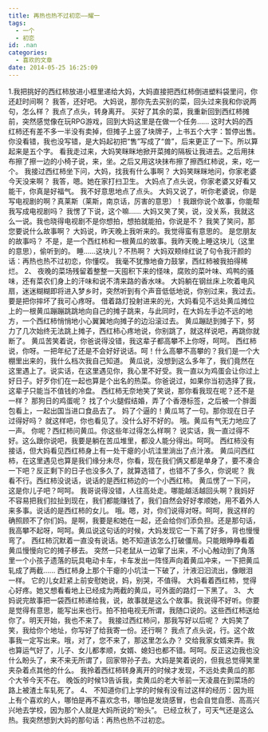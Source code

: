 ```yaml
---
title: 再热也热不过初恋——耀一
tags:
  - 一个
  - 初恋
id: .nan
categories:
  - 喜欢的文章
date: 2014-05-25 16:25:09
---
```


1.我把挑好的西红柿放进小框里递给大妈，大妈直接把西红柿倒进塑料袋里问，你还赶时间啊？ 
我答，还好吧。 
大妈说，那你先去买别的菜，回头过来我和你说两句，怎么样？ 
我点了点头，转身离开。 
买好了其余的菜，我重新回到西红柿摊前，突然感觉像在玩RPG游戏，回到大妈这里是在做一个任务…… 
这时大妈的西红柿还有差不多一半没有卖掉，但摊子上竖了块牌子，上书五个大字：暂停出售。 
你没看错，我也没写错，是大妈起初把“售”写成了“兽”，后来更正了一下。所以算起来是五个字。 <!--more-->
看我走过来，大妈笑眯眯地掀开菜摊的隔板让我进去。之后用抹布擦了擦一边的小椅子说，来，坐。之后又用这块抹布擦了擦西红柿说，来，吃一个。 
我接过西红柿坐下问，大妈，找我有什么事啊？ 
大妈笑眯眯地问，你家老婆今天没来啊？ 
我答，嗯。她在家打扫卫生。 
大妈点了点头说，你家老婆又好看又能干，你真是好福气。 
我不好意思地点了点头。 
大妈又说了，听你老婆说，你是写电视剧的啊？真莱斯（莱斯，南京话，厉害的意思）！我跟你说个故事，你能帮我写成电视剧吗？ 
我愣了下说，这个嘛…… 
大妈又笑了笑，说，没关系，我就这么一说。我也晓得电视剧不是你想拍，想拍就能拍，你说是不？ 
我笑了笑问，那您要说什么故事啊？ 
大妈说，昨天晚上我听来的。我觉得蛮有意思的。 
是您朋友的故事吗？ 
不是，是一个西红柿和一根黄瓜的故事。我昨天晚上睡这块儿（这里的意思），偷听到的。
睡……这块儿？不热啊？ 
大妈双颊绯红说了句令我汗颜的话：再热也热不过初恋，你懂哎。 
我毫不犹豫地奋力鼓掌，西红柿被我拍得稀烂。 
2、 
夜晚的菜场残留着整整一天囤积下来的怪味，腐败的菜叶味、鸡鸭的骚味，还有菜农们身上的汗味和说不清来路的香水味。 
大妈躺在钢丝床上吹着电风扇，迷迷糊糊即将进入梦乡时，突然听到有个声音低低地说，你别过来，我过去。要是把你摔坏了我可心疼呀。 
借着路灯投射进来的光，大妈看见不远处黄瓜摊位上的一根黄瓜蹦蹦跳跳地向自己的摊子跳来，与此同时，在大妈左手边不远的地方，一个西红柿悄悄地小心翼翼地向摊子的边沿滚过去。 
黄瓜蹦跶到摊子下，努力了几次始终无法跳上摊子，西红柿心疼地说，你别跳了，就这样说吧，再跳你就断了。 
黄瓜苦笑着说，你爸说得没错，我这辈子都高攀不上你呀，呵呵。 
西红柿说，你呀。一把年纪了还是不会好好说话。呵！什么高攀不高攀的？我们是一个大棚里出来的，我什么档次我自己知道。 
黄瓜说，没想到这么多年了，我们竟然在这里遇上了。说实话，在这里遇见你，我心里不好受。我一直以为鸡蛋会让你过上好日子。好歹你们在一起也算是个出名的热菜。你爸说过，如果你当初选择了我，这辈子只能当不值钱的冷盘。 
西红柿无奈地笑了笑说，那你看我现在呢？还不是一样？ 
那狗日的鸡蛋呢？ 
找了个火腿假结婚，弄了个香港标签，之后被一个胖面包看上，一起出国当进口食品去了。
妈了个逼的！黄瓜骂了一句。那你现在日子过得好吗？ 
就这样吧，你也看见了。没什么好不好的。 
哦。黄瓜有气无力地应了一声。 
你呢？西红柿问黄瓜。你这些年过得怎么样啊？ 
说实话，我一直过得不好。这么跟你说吧，我要是躺在苦瓜堆里，都没人能分得出。呵呵。
西红柿没有接话，但大妈看见西红柿身上有一处干瘪的小坑洼里淌出了点汁液。 
黄瓜问西红柿，在这里遇见也算是我们缘分未尽，你看，现在我们俩又都是单身了，要不凑合一下吧？反正剩下的日子也没多久了，就算选错了，也错不了多久，你说呢？ 
我看不行。西红柿没说话，说话的是西红柿边的一个小西红柿。 
黄瓜愣了一下问，这是你儿子吧？呵呵。 
我哥说得没错，人往高处走。哪能越活越回头啊？我妈好不容易把我们拉扯到现在，我们都能赚钱了，我们自然会好好孝顺她，用不着外人来多事。说话的是西红柿的女儿。 
哦。嗯，对，你们说得对呀。呵呵，我这样的确照顾不了你们妈。是啊，我要是和她在一起，还会给你们添负担。还是那句话，我高攀不起呀，呵呵。黄瓜说这句话的时候，大妈发现它一下蔫了好多，背也慢慢弯了。 
西红柿沉默着一直没有说话。她不知道该怎么打破僵局。只能眼睁睁看着黄瓜慢慢向它的摊子移去。 
突然一只老鼠从一边窜了出来，不小心触动到了角落里一个小孩子遗落的玩具电动卡车，卡车发出一阵怪声向着黄瓜冲来，一下把黄瓜轧成了两截…… 
西红柿身上那个干瘪的小坑洼一下破了，汁液汩汩流出，像眼泪一样。 
它的儿女赶紧上前安慰她说，妈，别哭，不值得。 
大妈看着西红柿，觉得心好疼。她又想看看地上已经成为两截的黄瓜，可外面的路灯一下黑了。 
3、 
大妈说完故事把一袋西红柿递给我，说，故事就是这么个故事。我说得不好听。你要是觉得有意思，能写出来也行。拍不拍电视无所谓，我随口说的。这些西红柿送给你了。明天开始，我也不来了。 
我接过西红柿问，那我写好以后呢？ 
大妈笑了笑，我给你个地址，你写好了给我寄一份。还行啊？ 
我点了点头说，行。这个故事我一定写出来。哦，对了，您不来了，那这里怎么办？ 
交给我家女婿来弄。我也算运气好了，儿子、女儿都孝顺，女婿、媳妇也都不错。呵呵。反正这边我也没什么盼头了，来不来无所谓了，回家带孙子去。大妈是笑着说的，但我总觉得笑里夹杂着点其他的什么。 
我拎着西红柿转身离开的时候才发现，不远处卖黄瓜的那个大爷今天不在。 
晚饭的时候13告诉我，卖黄瓜的老大爷前一天凌晨在到菜场的路上被渣土车轧死了。 
4、 
不知道你们上学的时候有没有过这样的经历：因为班上有个喜欢的人，哪怕是再不喜欢念书，哪怕是发烧感冒，也会自觉自愿、高高兴兴地去学校，因为那个人就是大妈所说的“盼头”。 
已经立秋了，可天气还是这么热。我突然想到大妈的那句话：再热也热不过初恋。